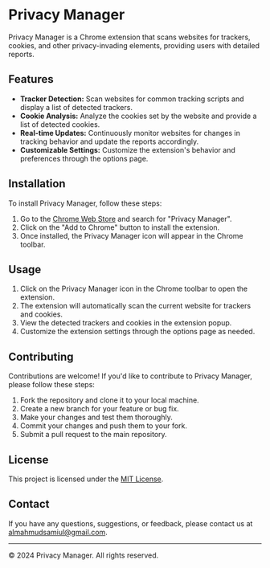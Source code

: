 # Privacy Manager

Privacy Manager is a Chrome extension that scans websites for trackers, cookies, and other privacy-invading elements, providing users with detailed reports.

## Features

- **Tracker Detection:** Scan websites for common tracking scripts and display a list of detected trackers.
- **Cookie Analysis:** Analyze the cookies set by the website and provide a list of detected cookies.
- **Real-time Updates:** Continuously monitor websites for changes in tracking behavior and update the reports accordingly.
- **Customizable Settings:** Customize the extension's behavior and preferences through the options page.

## Installation

To install Privacy Manager, follow these steps:

1. Go to the [Chrome Web Store](https://chrome.google.com/webstore) and search for "Privacy Manager".
2. Click on the "Add to Chrome" button to install the extension.
3. Once installed, the Privacy Manager icon will appear in the Chrome toolbar.

## Usage

1. Click on the Privacy Manager icon in the Chrome toolbar to open the extension.
2. The extension will automatically scan the current website for trackers and cookies.
3. View the detected trackers and cookies in the extension popup.
5. Customize the extension settings through the options page as needed.

## Contributing

Contributions are welcome! If you'd like to contribute to Privacy Manager, please follow these steps:

1. Fork the repository and clone it to your local machine.
2. Create a new branch for your feature or bug fix.
3. Make your changes and test them thoroughly.
4. Commit your changes and push them to your fork.
5. Submit a pull request to the main repository.

## License

This project is licensed under the [MIT License](LICENSE).



## Contact

If you have any questions, suggestions, or feedback, please contact us at [almahmudsamiul@gmail.com](mailto:almahmudsamiul@gmail.com).

---
© 2024 Privacy Manager. All rights reserved.
